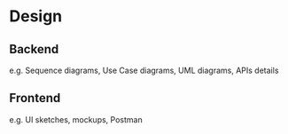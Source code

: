 # Design

## Backend
e.g. Sequence diagrams, Use Case diagrams, UML diagrams, APIs details

## Frontend
e.g. UI sketches, mockups, Postman
